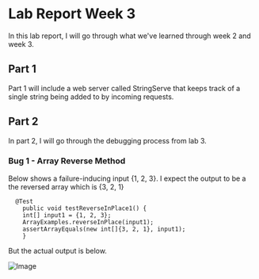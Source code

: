 # Lab Report Week 3

In this lab report, I will go through what we've learned through week 2 and week 3.

## Part 1

Part 1 will include a web server called StringServe that keeps track of a single string being added to by incoming requests.


## Part 2

In part 2, I will go through the debugging process from lab 3. 

### Bug 1 - Array Reverse Method

Below shows a failure-inducing input {1, 2, 3}. I expect the output to be a the reversed array which is {3, 2, 1} 

```
  @Test 
	public void testReverseInPlace1() {
    int[] input1 = {1, 2, 3};
    ArrayExamples.reverseInPlace(input1);
    assertArrayEquals(new int[]{3, 2, 1}, input1);
	}
```
But the actual output is below. 

![Image](file:///Users/esther/Desktop/Screen%20Shot%202023-01-30%20at%209.13.48%20PM.png)





